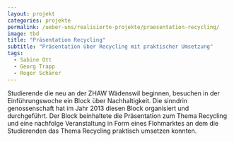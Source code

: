 ```yaml
---
layout: projekt
categories: projekte
permalink: /ueber-uns/realisierte-projekte/praesentation-recycling/
image: tbd
title: "Präsentation Recycling"
subtitle: "Präsentation über Recycling mit praktischer Umsetzung"
tags:
  - Sabine Ott
  - Georg Trapp
  - Roger Schärer
---
```


Studierende die neu an der ZHAW Wädenswil beginnen, besuchen in der Einführungswoche ein Block über Nachhaltigkeit. Die sinndrin genossenschaft hat im Jahr 2013 diesen Block organisiert und durchgeführt. Der Block beinhaltete die Präsentation zum Thema Recycling und eine nachfolge Veranstaltung in Form eines Flohmarktes an dem die Studierenden das Thema Recycling praktisch umsetzen konnten.
